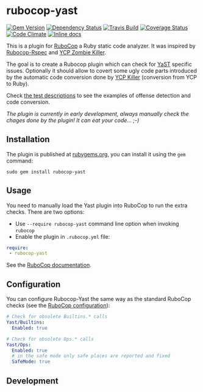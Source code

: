 rubocop-yast
============

[![Gem Version](https://badge.fury.io/rb/rubocop-yast.svg)](http://badge.fury.io/rb/rubocop-yast)
[![Dependency Status](https://gemnasium.com/lslezak/rubocop-yast.svg)](https://gemnasium.com/lslezak/rubocop-yast)
[![Travis Build](https://travis-ci.org/lslezak/rubocop-yast.svg?branch=master)](https://travis-ci.org/lslezak/rubocop-yast)
[![Coverage Status](https://img.shields.io/coveralls/lslezak/rubocop-yast.svg)](https://coveralls.io/r/lslezak/rubocop-yast?branch=master)
[![Code Climate](https://codeclimate.com/github/lslezak/rubocop-yast/badges/gpa.svg)](https://codeclimate.com/github/lslezak/rubocop-yast)
[![Inline docs](http://inch-ci.org/github/lslezak/rubocop-yast.svg?branch=master)](http://inch-ci.org/github/lslezak/rubocop-yast)


This is a plugin for [RuboCop](https://github.com/bbatsov/rubocop)
a Ruby static code analyzer. It was inspired by [Rubocop-Rspec](https://github.com/nevir/rubocop-rspec)
and [YCP Zombie Killer](https://github.com/yast/zombie-killer).

The goal is to create a Rubocop plugin which can check for
[YaST](http://yast.github.io/) specific issues. Optionally it should allow to
covert some ugly code parts introduced by the automatic code conversion done by
[YCP Killer](https://github.com/yast/ycp-killer) (conversion from YCP to Ruby).

Check [the test descriptions](spec/builtins_spec.md) to see the examples of offense
detection and code conversion.

*The plugin is currently in early development, always manually check the chages
done by the plugin! It can eat your code... ;-)*


Installation
------------

The plugin is published at [rubygems.org](https://rubygems.org/gems/rubocop-yast),
you can install it using the `gem` command:

```shell
sudo gem install rubocop-yast
```

Usage
-----

You need to manually load the Yast plugin into RuboCop to run the extra checks.
There are two options:

- Use `--require rubocop-yast` command line option when invoking `rubocop`
- Enable the plugin in `.rubocop.yml` file:
```yaml
require:
 - rubocop-yast
```

See the [RuboCop documentation](https://github.com/bbatsov/rubocop#loading-extensions).

Configuration
-------------

You can configure Rubocop-Yast the same way as the standard RuboCop checks
(see the [RuboCop configuration](https://github.com/bbatsov/rubocop#configuration)):

```yaml
# Check for obsolete Builtins.* calls
Yast/Builtins:
  Enabled: true

# Check for obsolete Ops.* calls
Yast/Ops:
  Enabled: true
  # in the safe mode only safe places are reported and fixed
  SafeMode: true
```

Development
-----------


